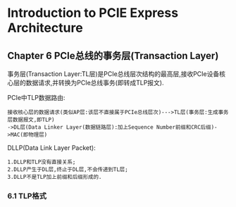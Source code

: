 # Introduction to PCIE Express Architecture

## Chapter 6 PCIe总线的事务层(Transaction Layer)

事务层(Transaction Layer:TL层)是PCIe总线层次结构的最高层,接收PCIe设备核心层的数据请求,并转换为PCIe总线事务(即转成TLP报文).

PCIe中TLP数据路由:

	接收核心层的数据请求(类似AP层:该层不直接属于PCIe总线层次)--->TL层(事务层:生成事务层数据报文,即TLP)
	->DL层(Data Linker Layer(数据链路层):加上Sequence Number前缀和CRC后缀)->MAC(即物理层)

DLLP(Data Link Layer Packet):

	1.DLLP和TLP没有直接关系;
	2.DLLP产生于DL层,终止于DL层,不会传递到TL层;
	3.DLLP不是TLP加上前缀和后缀形成的.

### 6.1 TLP格式